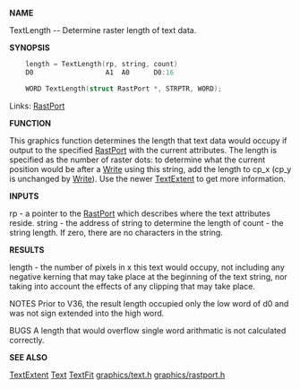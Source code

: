 
**NAME**

TextLength -- Determine raster length of text data.

**SYNOPSIS**

```c
    length = TextLength(rp, string, count)
    D0                  A1  A0      D0:16

    WORD TextLength(struct RastPort *, STRPTR, WORD);

```
Links: [RastPort](_00AF) 

**FUNCTION**

This graphics function determines the length that text data
would occupy if output to the specified [RastPort](_00AF) with the
current attributes.  The length is specified as the number of
raster dots: to determine what the current position would be
after a [Write](../dos/Write) using this string, add the length to cp_x
(cp_y is unchanged by [Write](../dos/Write)).  Use the newer [TextExtent](TextExtent) to
get more information.

**INPUTS**

rp     - a pointer to the [RastPort](_00AF) which describes where the
text attributes reside.
string - the address of string to determine the length of
count  - the string length.  If zero, there are no characters
in the string.

**RESULTS**

length - the number of pixels in x this text would occupy, not
including any negative kerning that may take place at
the beginning of the text string, nor taking into
account the effects of any clipping that may take
place.

NOTES
Prior to V36, the result length occupied only the low word of
d0 and was not sign extended into the high word.

BUGS
A length that would overflow single word arithmatic is not
calculated correctly.

**SEE ALSO**

[TextExtent](TextExtent)  [Text](Text)  [TextFit](TextFit)
[graphics/text.h](_00A8)  [graphics/rastport.h](_00AF)
